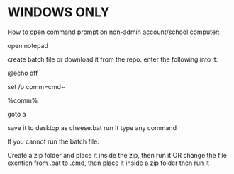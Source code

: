 <h1>WINDOWS ONLY</h1>

How to open command prompt on non-admin account/school computer:

open notepad

create batch file or download it from the repo.
enter the following into it:

@echo off

set /p comm=cmd~

%comm%

goto a

save it to desktop as cheese.bat
run it
type any command


If you cannot run the batch file:

Create a zip folder and place it inside the zip, then run it
OR
change the file exention from .bat to .cmd, then place it inside a zip folder then run it
